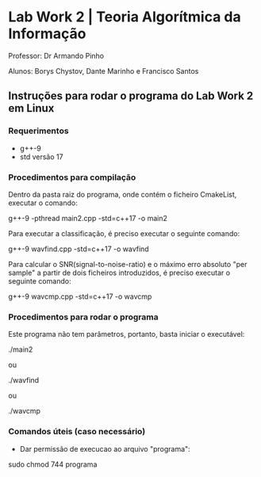 # Lab Work 2 | Teoria Algorítmica da Informação

Professor: Dr Armando Pinho

Alunos: Borys Chystov, Dante Marinho e Francisco Santos

## Instruções para rodar o programa do Lab Work 2 em Linux
### Requerimentos
- g++-9
- std versão 17

### Procedimentos para compilação
Dentro da pasta raiz do programa, onde contém o ficheiro CmakeList, executar o comando:

g++-9 -pthread main2.cpp -std=c++17 -o main2

Para executar a classificação, é preciso executar o seguinte comando:

g++-9 wavfind.cpp -std=c++17 -o wavfind

Para calcular o SNR(signal-to-noise-ratio) e o máximo erro absoluto "per sample" a partir de dois ficheiros introduzidos, é preciso executar o seguinte comando:

g++-9 wavcmp.cpp -std=c++17 -o wavcmp


### Procedimentos para rodar o programa

Este programa não tem parâmetros, portanto, basta iniciar o executável:

./main2

ou

./wavfind

ou

./wavcmp

### Comandos úteis (caso necessário)
- Dar permissão de execucao ao arquivo "programa":

sudo chmod 744 programa
